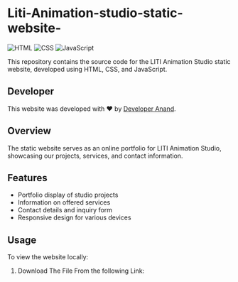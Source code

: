 # Liti-Animation-studio-static-website-

![HTML](https://img.shields.io/badge/HTML-HTML5-E34F26?style=flat-square&logo=html5&logoColor=white)
![CSS](https://img.shields.io/badge/CSS-CSS3-1572B6?style=flat-square&logo=css3&logoColor=white)
![JavaScript](https://img.shields.io/badge/JavaScript-JS-F7DF1E?style=flat-square&logo=javascript&logoColor=black)

This repository contains the source code for the LITI Animation Studio static website, developed using HTML, CSS, and JavaScript.

## Developer
This website was developed with ❤ by [Developer Anand](https://github.com/DEV-ANAND369).

## Overview
The static website serves as an online portfolio for LITI Animation Studio, showcasing our projects, services, and contact information.

## Features
- Portfolio display of studio projects
- Information on offered services
- Contact details and inquiry form
- Responsive design for various devices

## Usage
To view the website locally:
1. Download The File From the following Link:
